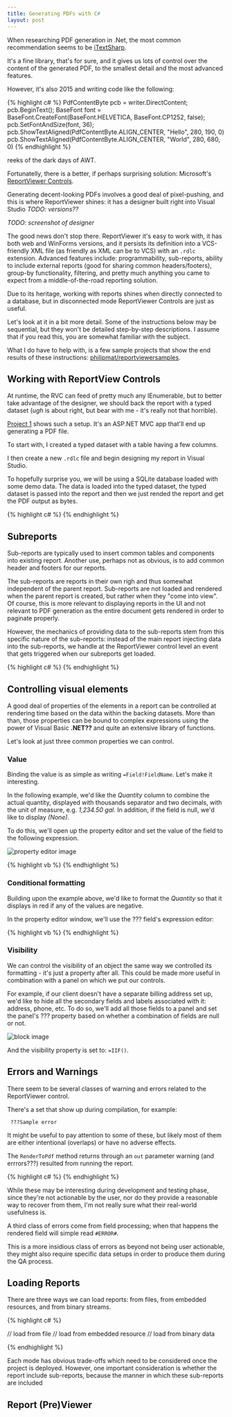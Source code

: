 ```yaml
---
title: Generating PDFs with C#
layout: post
---
```


When researching PDF generation in .Net,
the most common recommendation seems to be [iTextSharp][itextsharp].

It's a fine library, that's for sure, and it gives us 
lots of control over the content of the generated PDF,
to the smallest detail and the most advanced features.

However, it's also 2015 and writing code like the following:

{% highlight c# %}
PdfContentByte pcb = writer.DirectContent;
pcb.BeginText();
BaseFont font = BaseFont.CreateFont(BaseFont.HELVETICA, BaseFont.CP1252, false);
pcb.SetFontAndSize(font, 36);
pcb.ShowTextAligned(PdfContentByte.ALIGN_CENTER, "Hello", 280, 190, 0)
pcb.ShowTextAligned(PdfContentByte.ALIGN_CENTER, "World", 280, 680, 0)
{% endhighlight %}

reeks of the dark days of AWT.

Fortunatelly, there is a better, if perhaps surprising solution: 
Microsoft's [ReportViewer Controls][rptcontrol].

Generating decent-looking PDFs involves a good deal of pixel-pushing,
and this is where ReportViewer shines: it has a designer built right
into Visual Studio *TODO: versions??*

*TODO: screenshot of designer*

The good news don't stop there. ReportViewer it's easy to work with,
it has both web and WinForms versions, and it persists its definition
into a VCS-friendly XML file (as friendly as XML can be to VCS) 
with an `.rdlc` extension. Advanced features include: programmability,
sub-reports, ability to include external reports (good for sharing common headers/footers),
group-by functionality, filtering, and pretty much anything you came 
to expect from a middle-of-the-road reporting solution. 

Due to its heritage, working with reports shines when directly connected
to a database, but in disconnected mode ReportViewer Controls are just
as useful.

Let's look at it in a bit more detail. Some of the instructions below
may be sequential, but they won't be detailed step-by-step descriptions.
I assume that if you read this, you are somewhat familiar with the subject.

What I do have to help with, is a few sample projects that show the end results
of these instructions: [philipmat/reportviewersamples][ghrepview].

## Working with ReportView Controls

At runtime, the RVC can feed of pretty much any IEnumerable, but 
to better take advantage of the designer, we should back the report
with a typed dataset (*ugh* is about right, but bear with me - it's
really not that horrible).
 
[Project 1][ghrepview1] shows such a setup. It's an ASP.NET MVC app
that'll end up generating a PDF file.

To start with, I created a typed dataset with a table having a few columns.

I then create a new `.rdlc` file and begin designing my report in Visual Studio.

To hopefully surprise you, we will be using a SQLite database loaded with some
demo data. The data is loaded into the typed dataset, the typed dataset is 
passed into the report and then we just rended the report and get the PDF output
as bytes.

{% highlight c# %}
{% endhighlight %}

## Subreports

Sub-reports are typically used to insert common tables and components into existing report. 
Another use, perhaps not as obvious, is to add common header and footers 
for our reports.

The sub-reports are reports in their own righ and thus somewhat 
independent of the parent report. Sub-reports are not loaded and 
rendered when the parent report is created, but rather when they 
"come into view". Of course, this is more relevant to displaying 
reports in the UI and not relevant to PDF generation
as the entire document gets rendered in order to paginate properly.

However, the mechanics of providing data to the sub-reports stem 
from this specific nature of the sub-reports: instead of the main 
report injecting data into the sub-reports, we handle at the 
ReportViewer control level an event that gets triggered when our 
subreports get loaded.

{% highlight c# %}
{% endhighlight %}

## Controlling visual elements

A good deal of properties of the elements in a report can be controlled at rendering time based on 
the data within the backing datasets. More than than, those properties can be bound to 
complex expressions using the power of Visual Basic **.NET??** and quite an extensive library of functions.

Let's look at just three common properties we can control.

### Value 

Binding the value is as simple as writing `=Field!FieldName`. Let's make it interesting.

In the following example, we'd like the *Quantity* column to combine the actual quantity, 
displayed with thousands separator and two decimals, 
with the unit of measure, e.g. *1,234.50 gal*. 
In addition, if the field is null, we'd like to display *(None)*.  

To do this, we'll open up the property editor and 
set the value of the field to the following expression.

![property editor image][property_editor_image]

{% highlight vb %}
{% endhighlight %}

### Conditional formatting

Building upon the example above, we'd like to format the *Quantity* so that it displays
in red if any of the values are negative.

In the property editor window, we'll use the ??? field's expression editor:

{% highlight vb %}
{% endhighlight %}

### Visibility

We can control the visibility of an object the same way we controlled its formatting - 
it's just a property after all. This could be made more useful in combination with a 
panel on which we put our controls.

For example, if our client doesn't have a separate billing address set up, 
we'd like to hide all the secondary fields and labels associated with it:
address, phone, etc. To do so, we'll add all those fields to a panel and
set the panel's ??? property based on whether a combination of fields are 
null or not.

![block image][block_image]

And the visibility property is set to: `=IIF()`. 

## Errors and Warnings

There seem to be several classes of warning and errors related to the ReportViewer control.

There's a set that show up during compilation, for example:

     ???Sample error
	 
It might be useful to pay attention to some of these, 
but likely most of them are either intentional (overlaps) or have no 
adverse effects.


The `RenderToPdf` method returns through an `out` parameter warning (and errrors???) 
resulted from running the report.

{% highlight c# %}
{% endhighlight %}

While these may be interesting during development and testing phase, 
since they're not actionable by the user, nor do they provide 
a reasonable way to recover from them, I'm not really sure what 
their real-world usefulness is.

A third class of errors come from field processing; 
when that happens the rendered field will simple read `#ERROR#`. 

This is a more insidious class of errors as beyond not being 
user actionable, they might also require specific data setups 
in order to produce them during the QA process. 

## Loading Reports

There are three ways we can load reports: from files, 
from embedded resources, and from binary streams. 

{% highlight c# %}

// load from file
// load from embedded resource
// load from binary data 

{% endhighlight %}

Each mode has obvious trade-offs which need to be considered 
once the project is deployed. However, one important consideration
is whether the report include sub-reports, because the manner in which 
these sub-reports are included   


## Report (Pre)Viewer



[itextsharp]: http://itextsharp/
[rptcontrol]: https://msdn.microsoft.com/en-us/library/ms251671.aspx
[template]: http://johnnycode.com/2010/03/05/using-a-template-to-programmatically-create-pdfs-with-c-and-itextsharp/
[ghrepview]: https://github.com/philipmat/reportviewer
[ghrepview1]: https://github.com/philipmat/reportviewer
[chinookdb]: http://chinookdatabase.codeplex.com/
[chdbmodel]: http://chinookdatabase.codeplex.com/wikipage?title=Chinook_Schema&referringTitle=Documentation
[property_editor_image]: http://example.com/
[block_image]: http://example.com/

